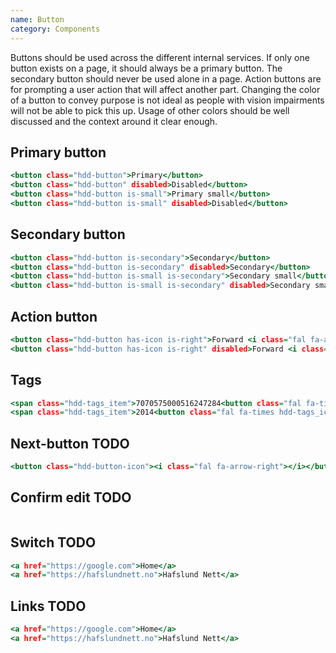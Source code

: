 ```yaml
---
name: Button
category: Components
---
```


Buttons should be used across the different internal services. If only one button exists on a page, it should always be a primary button. The secondary button should never be used alone in a page. Action buttons are for prompting a user action that will affect another part. Changing the color of a button to convey purpose is not ideal as people with vision impairments will not be able to pick this up. Usage of other colors should be well discussed and the context around it clear enough.

## Primary button

```primary-button.html
<button class="hdd-button">Primary</button>
<button class="hdd-button" disabled>Disabled</button>
<button class="hdd-button is-small">Primary small</button>
<button class="hdd-button is-small" disabled>Disabled</button>
```

## Secondary button

```secondary-button.html
<button class="hdd-button is-secondary">Secondary</button>
<button class="hdd-button is-secondary" disabled>Secondary</button>
<button class="hdd-button is-small is-secondary">Secondary small</button>
<button class="hdd-button is-small is-secondary" disabled>Secondary small</button>
```

## Action button

```action-button.html
<button class="hdd-button has-icon is-right">Forward <i class="fal fa-arrow-right"></i></button>
<button class="hdd-button has-icon is-right" disabled>Forward <i class="fal fa-arrow-right"></i></button>
```

## Tags 

```tags.html
<span class="hdd-tags_item">7070575000516247284<button class="fal fa-times hdd-tags_icon"></button></span>
<span class="hdd-tags_item">2014<button class="fal fa-times hdd-tags_icon"></button></span>
```

## Next-button TODO

```next-button.html
<button class="hdd-button-icon"><i class="fal fa-arrow-right"></i></button>
```

## Confirm edit TODO

```confirm-edit.html

```

## Switch TODO

```switch.html
<a href="https://google.com">Home</a>
<a href="https://hafslundnett.no">Hafslund Nett</a>
```

## Links TODO

```links.html
<a href="https://google.com">Home</a>
<a href="https://hafslundnett.no">Hafslund Nett</a>
```